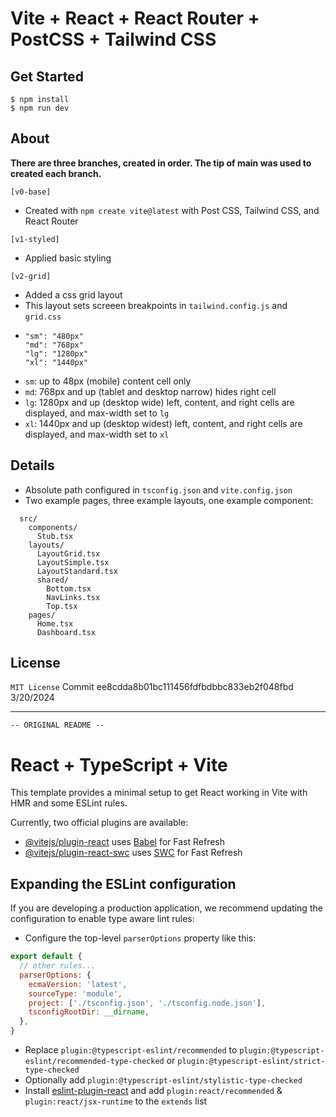 # Vite + React + React Router + PostCSS + Tailwind CSS

## Get Started
```
$ npm install
$ npm run dev
```

## About
**There are three branches, created in order. The tip of main was used to created each branch.**

`[v0-base]`
- Created with `npm create vite@latest` with Post CSS, Tailwind CSS, and React Router

`[v1-styled]`
- Applied basic styling

`[v2-grid]`
- Added a css grid layout
- This layout sets screeen breakpoints in `tailwind.config.js` and `grid.css`
- ```
  "sm": "480px"
  "md": "768px"
  "lg": "1280px"
  "xl": "1440px"
  ```
- `sm`: up to 48px (mobile) content cell only
- `md`: 768px and up (tablet and desktop narrow) hides right cell
- `lg`: 1280px and up (desktop wide) left, content, and right cells are displayed, and max-width set to `lg`
- `xl`: 1440px and up (desktop widest) left, content, and right cells are displayed, and max-width set to `xl`

## Details
- Absolute path configured in `tsconfig.json` and `vite.config.json`
- Two example pages, three example layouts, one example component:
```
  src/
    components/
      Stub.tsx
    layouts/
      LayoutGrid.tsx
      LayoutSimple.tsx
      LayoutStandard.tsx
      shared/
        Bottom.tsx
        NavLinks.tsx
        Top.tsx
    pages/
      Home.tsx
      Dashboard.tsx
```

## License
`MIT License`
Commit ee8cdda8b01bc111456fdfbdbbc833eb2f048fbd
3/20/2024

---

`-- ORIGINAL README --`

# React + TypeScript + Vite

This template provides a minimal setup to get React working in Vite with HMR and some ESLint rules.

Currently, two official plugins are available:

- [@vitejs/plugin-react](https://github.com/vitejs/vite-plugin-react/blob/main/packages/plugin-react/README.md) uses [Babel](https://babeljs.io/) for Fast Refresh
- [@vitejs/plugin-react-swc](https://github.com/vitejs/vite-plugin-react-swc) uses [SWC](https://swc.rs/) for Fast Refresh

## Expanding the ESLint configuration

If you are developing a production application, we recommend updating the configuration to enable type aware lint rules:

- Configure the top-level `parserOptions` property like this:

```js
export default {
  // other rules...
  parserOptions: {
    ecmaVersion: 'latest',
    sourceType: 'module',
    project: ['./tsconfig.json', './tsconfig.node.json'],
    tsconfigRootDir: __dirname,
  },
}
```

- Replace `plugin:@typescript-eslint/recommended` to `plugin:@typescript-eslint/recommended-type-checked` or `plugin:@typescript-eslint/strict-type-checked`
- Optionally add `plugin:@typescript-eslint/stylistic-type-checked`
- Install [eslint-plugin-react](https://github.com/jsx-eslint/eslint-plugin-react) and add `plugin:react/recommended` & `plugin:react/jsx-runtime` to the `extends` list
